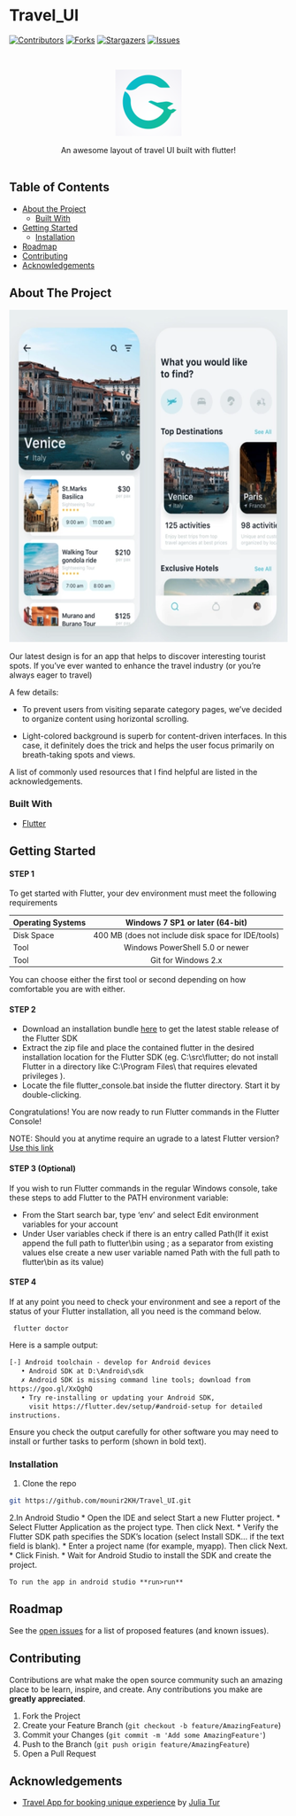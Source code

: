 # Travel_UI
<!--
*** Thanks for checking out this README Template. If you have a suggestion that would
*** make this better, please fork the repo and create a pull request or simply open
*** an issue with the tag "enhancement".
*** Thanks again! Now go create something AMAZING! :D
-->





<!-- PROJECT SHIELDS -->
<!--
*** I'm using markdown "reference style" links for readability.
*** Reference links are enclosed in brackets [ ] instead of parentheses ( ).
*** See the bottom of this document for the declaration of the reference variables
*** for contributors-url, forks-url, etc. This is an optional, concise syntax you may use.
*** https://www.markdownguide.org/basic-syntax/#reference-style-links
-->
[![Contributors][contributors-shield]][contributors-url]
[![Forks][forks-shield]][forks-url]
[![Stargazers][stars-shield]][stars-url]
[![Issues][issues-shield]][issues-url]



<!-- PROJECT LOGO -->
<br />
<p align="center">
  <a href="https://github.com/mounir2KH/Travel_UI">
    <img src="assets/images/Mylogo.png" alt="Logo" width="120" height="120">
  </a>
  <p align="center">
   An awesome layout of travel UI built with flutter!
    <br />
    <br />
  </p>
</p>



<!-- TABLE OF CONTENTS -->
## Table of Contents

* [About the Project](#about-the-project)
  * [Built With](#built-with)
* [Getting Started](#getting-started)
  * [Installation](#installation)
* [Roadmap](#roadmap)
* [Contributing](#contributing)
* [Acknowledgements](#acknowledgements)



<!-- ABOUT THE PROJECT -->
## About The Project
<p align="center">
<img src="assets/images/ReadmeScreen.png"   height="600" width="600" />
</p>
Our latest design is for an app that helps to discover interesting tourist spots. If you’ve ever wanted to enhance the travel industry (or you’re always eager to travel)


A few details:

* To prevent users from visiting separate category pages, we’ve decided to organize content using horizontal scrolling.

* Light-colored background is superb for content-driven interfaces. In this case, it definitely does the trick and helps the user focus primarily on breath-taking spots and views.

A list of commonly used resources that I find helpful are listed in the acknowledgements.

### Built With
* [Flutter](https://flutter.dev/?gclid=EAIaIQobChMI6d7wjfrb6QIVWJ3VCh20-QUzEAAYASAAEgJJuvD_BwE&gclsrc=aw.ds)


<!-- GETTING STARTED -->
## Getting Started
#### STEP 1
To get started with Flutter, your dev environment must meet the following requirements

| Operating Systems        | Windows 7 SP1 or later (64-bit)           |
| ------------- |:-------------:|
| Disk Space     | 400 MB (does not include disk space for IDE/tools) |
| Tool    | Windows PowerShell 5.0 or newer      |
| Tool | Git for Windows 2.x     |

You can choose either the first tool or second depending on how comfortable you are with either.

#### STEP 2

- Download an installation bundle [here](https://storage.googleapis.com/flutter_infra/releases/stable/windows/flutter_windows_v1.2.1-stable.zip) to get the latest stable release of the Flutter SDK
- Extract the zip file and place the contained flutter in the desired installation location for the Flutter SDK (eg. C:\src\flutter;  do not install Flutter in a directory like C:\Program Files\ that requires elevated privileges ).
- Locate the file flutter_console.bat inside the flutter directory. Start it by double-clicking.

Congratulations! You are now ready to run Flutter commands in the Flutter Console!

NOTE: Should you at anytime require an ugrade to a latest Flutter version? [Use this link](https://flutter.dev/docs/development/tools/sdk/upgrading)


#### STEP 3 (Optional)

If you wish to run Flutter commands in the regular Windows console, take these steps to add Flutter to the PATH environment variable:
- From the Start search bar, type ‘env’ and select Edit environment variables for your account
- Under User variables check if there is an entry called Path(If it exist append the full path to flutter\bin using ; as a separator from existing values else create a new user variable named Path with the full path to flutter\bin as its value)


#### STEP 4
If at any point you need to check your environment and see a report of the status of your Flutter installation, all you need is the command below.
```windows
 flutter doctor
 ```
 Here is a sample output:
 ```windows
[-] Android toolchain - develop for Android devices
    • Android SDK at D:\Android\sdk
    ✗ Android SDK is missing command line tools; download from https://goo.gl/XxQghQ
    • Try re-installing or updating your Android SDK,
      visit https://flutter.dev/setup/#android-setup for detailed instructions.
 ```
Ensure you check the output carefully for other software you may need to install or further tasks to perform (shown in bold text).


### Installation

1. Clone the repo
```sh
git https://github.com/mounir2KH/Travel_UI.git
```
2.In Android Studio
           * Open the IDE and select Start a new Flutter project.
           * Select Flutter Application as the project type. Then click Next.
           * Verify the Flutter SDK path specifies the SDK’s location (select Install SDK… if the text field is blank).
           * Enter a project name (for example, myapp). Then click Next.
           * Click Finish.
           * Wait for Android Studio to install the SDK and create the project.

    To run the app in android studio **run>run**


<!-- ROADMAP -->
## Roadmap

See the [open issues](https://github.com/mounir2KH/Travel_UI/issues) for a list of proposed features (and known issues).

<!-- CONTRIBUTING -->
## Contributing

Contributions are what make the open source community such an amazing place to be learn, inspire, and create. Any contributions you make are **greatly appreciated**.

1. Fork the Project
2. Create your Feature Branch (`git checkout -b feature/AmazingFeature`)
3. Commit your Changes (`git commit -m 'Add some AmazingFeature'`)
4. Push to the Branch (`git push origin feature/AmazingFeature`)
5. Open a Pull Request



<!-- ACKNOWLEDGEMENTS -->
## Acknowledgements
* [Travel App for booking unique experience](https://dribbble.com/shots/6510521-Travel-App-for-booking-unique-experience) by [Julia Tur](https://dribbble.com/julia_tur)






<!-- MARKDOWN LINKS & IMAGES -->
[contributors-shield]: https://img.shields.io/github/contrivutors/mounir2KH/Travel_UI
[contributors-url]: https://github.com/mounir2KH/Travel_UI/graphs/contributors
[forks-shield]: https://img.shields.io/github/forks/mounir2KH/Travel_UI
[forks-url]: https://github.com/mounir2KH/Travel_UI/network/members
[stars-shield]: https://img.shields.io/github/stars/mounir2KH/Travel_UI
[stars-url]: https://github.com/mounir2KH/Travel_UI/stargazers
[issues-shield]: https://img.shields.io/github/issues/mounir2KH/Travel_UI
[issues-url]: https://github.com/mounir2KH/Travel_UI/issues